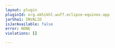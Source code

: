 ```yaml
---
layout: plugin
pluginId: org.akhikhl.wuff.eclipse-equinox-app
jarSha1: INVALID
isJarAvailable: false
error: NONE
violations: []

---
```

